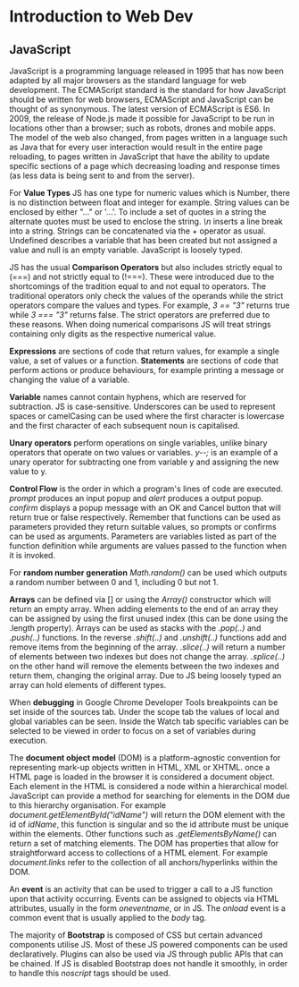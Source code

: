# Introduction to Web Dev

## JavaScript

JavaScript is a programming language released in 1995 that has now been adapted by all major browsers as the standard language for web development. The ECMAScript standard is the standard for how JavaScript should be written for web browsers, ECMAScript and JavaScript can be thought of as synonymous. The latest version of ECMAScript is ES6. In 2009, the release of Node.js made it possible for JavaScript to be run in locations other than a browser; such as robots, drones and mobile apps. The model of the web also changed, from pages written in a language such as Java that for every user interaction would result in the entire page reloading, to pages written in JavaScript that have the ability to update specific sections of a page which decreasing loading and response times (as less data is being sent to and from the server). 

For **Value Types** JS has one type for numeric values which is Number, there is no distinction between float and integer for example. String values can be enclosed by either "..." or '...'. To include a set of quotes in a string the alternate quotes must be used to enclose the string. *\n* inserts a line break into a string. Strings can be concatenated via the + operator as usual. Undefined describes a variable that has been created but not assigned a value and null is an empty variable. JavaScript is loosely typed.

JS has the usual **Comparison Operators** but also includes strictly equal to (===) and not strictly equal to (!===). These were introduced due to the shortcomings of the tradition equal to and not equal to operators. The traditional operators only check the values of the operands while the strict operators compare the values and types. For example, *3 == "3"* returns true while *3 === "3"* returns false. The strict operators are preferred due to these reasons. When doing numerical comparisons JS will treat strings containing only digits as the respective numerical value. 

**Expressions** are sections of code that return values, for example a single value, a set of values or a function. **Statements** are sections of code that perform actions or produce behaviours, for example printing a message or changing the value of a variable.

**Variable** names cannot contain hyphens, which are reserved for subtraction. JS is case-sensitive. Underscores can be used to represent spaces or camelCasing can be used where the first character is lowercase and the first character of each subsequent noun is capitalised. 

**Unary operators** perform operations on single variables, unlike binary operators that operate on two values or variables. *y--;* is an example of a unary operator for subtracting one from variable y and assigning the new value to y.

**Control Flow** is the order in which a program's lines of code are executed. *prompt* produces an input popup and *alert* produces a output popup. *confirm* displays a popup message with an OK and Cancel button that will return true or false respectively. Remember that functions can be used as parameters provided they return suitable values, so prompts or confirms can be used as arguments. Parameters are variables listed as part of the function definition while arguments are values passed to the function when it is invoked. 

For **random number generation** *Math.random()* can be used which outputs a random number between 0 and 1, including 0 but not 1.

**Arrays** can be defined via [] or using the *Array()* constructor which will return an empty array. When adding elements to the end of an array they can be assigned by using the first unused index (this can be done using the .length property). Arrays can be used as stacks with the *.pop(..)* and *.push(..)* functions. In the reverse *.shift(..)* and *.unshift(..)* functions add and remove items from the beginning of the array. *.slice(..)* will return a number of elements between two indexes but does not change the array. *.splice(..)* on the other hand will remove the elements between the two indexes and return them, changing the original array. Due to JS being loosely typed an array can hold elements of different types.

When **debugging** in Google Chrome Developer Tools breakpoints can be set inside of the sources tab. Under the scope tab the values of local and global variables can be seen. Inside the Watch tab specific variables can be selected to be viewed in order to focus on a set of variables during execution.

The **document object model** (DOM) is a platform-agnostic convention for representing mark-up objects written in HTML, XML or XHTML. once a HTML page is loaded in the browser it is considered a document object. Each element in the HTML is considered a node within a hierarchical model. JavaScript can provide a method for searching for elements in the DOM due to this hierarchy organisation. For example *document.getElementById("idName")* will return the DOM element with the id of *idName*, this function is singular and so the id attribute must be unique within the elements. Other functions such as *.getElementsByName()* can return a set of matching elements. The DOM has properties that allow for straightforward access to collections of a HTML element. For example *document.links* refer to the collection of all anchors/hyperlinks within the DOM.

An **event** is an activity that can be used to trigger a call to a JS function upon that activity occurring. Events can be assigned to objects via HTML attributes, usually in the form *oneventname*, or in JS. The *onload* event is a common event that is usually applied to the *body* tag. 

The majority of **Bootstrap** is composed of CSS but certain advanced components utilise JS. Most of these JS powered components can be used declaratively. Plugins can also be used via JS through public APIs that can be chained. If JS is disabled Bootstrap does not handle it smoothly, in order to handle this *noscript* tags should be used. 